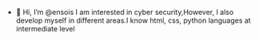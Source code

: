 - 👋 Hi, I’m @ensois
I am interested in cyber security,However, I also develop myself in different areas.I know html, css, python languages ​​at intermediate level

<!---
ensois/ensois is a ✨ special ✨ repository because its `README.md` (this file) appears on your GitHub profile.
You can click the Preview link to take a look at your changes.
--->
